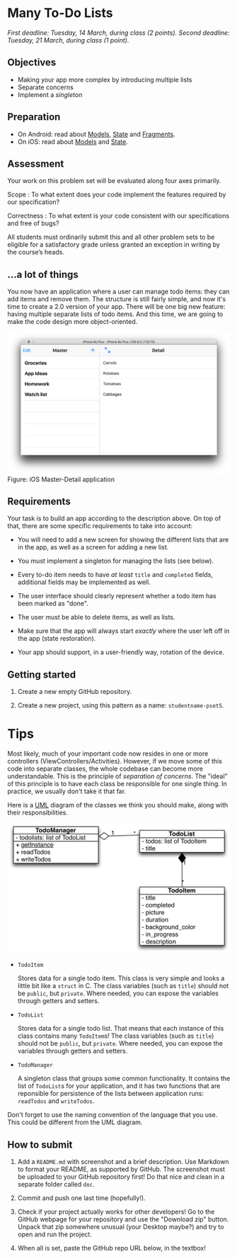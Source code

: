 # Many To-Do Lists

*First deadline: Tuesday, 14 March, during class (2 points).*
*Second deadline: Tuesday, 21 March, during class (1 point).*

## Objectives

- Making your app more complex by introducing multiple lists
- Separate concerns
- Implement a *singleton*

## Preparation

- On Android: read about [Models](/android/models), [State](/android/state) and [Fragments](/android/fragments).
- On iOS: read about [Models](/ios/models) and [State](/ios/state).

## Assessment

Your work on this problem set will be evaluated along four axes primarily.

Scope
: To what extent does your code implement the features required by our specification?

Correctness
: To what extent is your code consistent with our specifications and free of bugs?

All students must ordinarily submit this and all other problem sets to be eligible for a satisfactory grade unless granted an exception in writing by the course’s heads.

## ...a lot of things

You now have an application where a user can manage todo items: they can add items and remove them. The structure is still fairly simple, and now it's time to create a 2.0 version of your app. There will be one big new feature: having multiple separate lists of todo items. And this time, we are going to make the code design more object-oriented.

![](todo_ios.png)
Figure: iOS Master-Detail application

## Requirements

Your task is to build an app according to the description above. On top of that, there are some specific requirements to take into account:

- You will need to add a new screen for showing the different lists that are in the app, as well as a screen for adding a new list.

- You must implement a singleton for managing the lists (see below).

- Every to-do item needs to have *at least* `title` and `completed` fields, additional fields may be implemented as well.

- The user interface should clearly represent whether a todo item has been marked as "done".

- The user must be able to delete items, as well as lists.

- Make sure that the app will always start *exactly* where the user left off in the app (state restoration).

- Your app should support, in a user-friendly way, rotation of the device.

## Getting started

1. Create a new empty GitHub repository.

2. Create a new project, using this pattern as a name: `studentname-pset5`.

# Tips

Most likely, much of your important code now resides in one or more controllers (ViewControllers/Activities). However, if we move some of this code into separate classes, the whole codebase can become more understandable. This is the principle of *separation of concerns*. The "ideal" of this principle is to have each class be responsible for one single thing. In practice, we usually don't take it that far.

Here is a [UML](https://en.wikipedia.org/wiki/Class_diagram) diagram of the classes we think you should make, along with their responsibilities.

![](todomanager.png)

- `TodoItem`

    Stores data for a single todo item. This class is very simple and looks a little bit like a `struct` in C. The class variables (such as `title`) should not be `public`, but `private`. Where needed, you can expose the variables through getters and setters.

- `TodoList`

    Stores data for a single todo list. That means that each instance of this class contains many `TodoItem`s! The class variables (such as `title`) should not be `public`, but `private`. Where needed, you can expose the variables through getters and setters.

- `TodoManager`

    A singleton class that groups some common functionality. It contains the list of `TodoList`s for your application, and it has two functions that are reponsible for persistence of the lists between application runs: `readTodos` and `writeTodos`.

Don't forget to use the naming convention of the language that you use. This could be different from the UML diagram.

## How to submit

1. Add a `README.md` with screenshot and a brief description. Use Markdown to format your README, as supported by GitHub. The screenshot must be uploaded to your GitHub repository first! Do that nice and clean in a separate folder called `doc`.

2. Commit and push one last time (hopefully!).

3. Check if your project actually works for other developers! Go to the GitHub webpage for your repository and use the "Download zip" button. Unpack that zip somewhere unusual (your Desktop maybe?) and try to open and run the project.

4. When all is set, paste the GitHub repo URL below, in the textbox!
